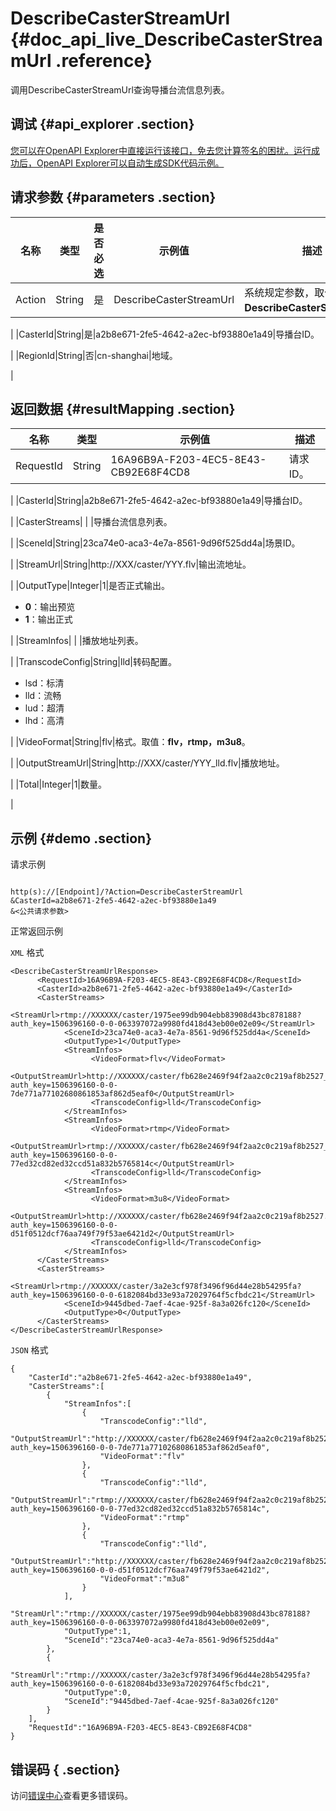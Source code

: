 # DescribeCasterStreamUrl {#doc_api_live_DescribeCasterStreamUrl .reference}

调用DescribeCasterStreamUrl查询导播台流信息列表。

## 调试 {#api_explorer .section}

[您可以在OpenAPI Explorer中直接运行该接口，免去您计算签名的困扰。运行成功后，OpenAPI Explorer可以自动生成SDK代码示例。](https://api.aliyun.com/#product=live&api=DescribeCasterStreamUrl&type=RPC&version=2016-11-01)

## 请求参数 {#parameters .section}

|名称|类型|是否必选|示例值|描述|
|--|--|----|---|--|
|Action|String|是|DescribeCasterStreamUrl|系统规定参数，取值：**DescribeCasterStreamUrl**。

 |
|CasterId|String|是|a2b8e671-2fe5-4642-a2ec-bf93880e1a49|导播台ID。

 |
|RegionId|String|否|cn-shanghai|地域。

 |

## 返回数据 {#resultMapping .section}

|名称|类型|示例值|描述|
|--|--|---|--|
|RequestId|String|16A96B9A-F203-4EC5-8E43-CB92E68F4CD8|请求ID。

 |
|CasterId|String|a2b8e671-2fe5-4642-a2ec-bf93880e1a49|导播台ID。

 |
|CasterStreams| | |导播台流信息列表。

 |
|SceneId|String|23ca74e0-aca3-4e7a-8561-9d96f525dd4a|场景ID。

 |
|StreamUrl|String|http://XXX/caster/YYY.flv|输出流地址。

 |
|OutputType|Integer|1|是否正式输出。

 -   **0**：输出预览
-   **1**：输出正式

 |
|StreamInfos| | |播放地址列表。

 |
|TranscodeConfig|String|lld|转码配置。

 -   lsd：标清
-   lld：流畅
-   lud：超清
-   lhd：高清

 |
|VideoFormat|String|flv|格式。取值：**flv，rtmp，m3u8**。

 |
|OutputStreamUrl|String|http://XXX/caster/YYY\_lld.flv|播放地址。

 |
|Total|Integer|1|数量。

 |

## 示例 {#demo .section}

请求示例

``` {#request_demo}

http(s)://[Endpoint]/?Action=DescribeCasterStreamUrl
&CasterId=a2b8e671-2fe5-4642-a2ec-bf93880e1a49
&<公共请求参数>

```

正常返回示例

`XML` 格式

``` {#xml_return_success_demo}
<DescribeCasterStreamUrlResponse>
	  <RequestId>16A96B9A-F203-4EC5-8E43-CB92E68F4CD8</RequestId>
	  <CasterId>a2b8e671-2fe5-4642-a2ec-bf93880e1a49</CasterId>
	  <CasterStreams>
		    <StreamUrl>rtmp://XXXXXX/caster/1975ee99db904ebb83908d43bc878188?auth_key=1506396160-0-0-063397072a9980fd418d43eb00e02e09</StreamUrl>
		    <SceneId>23ca74e0-aca3-4e7a-8561-9d96f525dd4a</SceneId>
		    <OutputType>1</OutputType>
		    <StreamInfos>
			      <VideoFormat>flv</VideoFormat>
			      <OutputStreamUrl>http://XXXXXX/caster/fb628e2469f94f2aa2c0c219af8b2527_lld.flv?auth_key=1506396160-0-0-7de771a77102680861853af862d5eaf0</OutputStreamUrl>
			      <TranscodeConfig>lld</TranscodeConfig>
		    </StreamInfos>
		    <StreamInfos>
			      <VideoFormat>rtmp</VideoFormat>
			      <OutputStreamUrl>rtmp://XXXXXX/caster/fb628e2469f94f2aa2c0c219af8b2527_lld?auth_key=1506396160-0-0-77ed32cd82ed32ccd51a832b5765814c</OutputStreamUrl>
			      <TranscodeConfig>lld</TranscodeConfig>
		    </StreamInfos>
		    <StreamInfos>
			      <VideoFormat>m3u8</VideoFormat>
			      <OutputStreamUrl>http://XXXXXX/caster/fb628e2469f94f2aa2c0c219af8b2527.m3u8?auth_key=1506396160-0-0-d51f0512dcf76aa749f79f53ae6421d2</OutputStreamUrl>
			      <TranscodeConfig>lld</TranscodeConfig>
		    </StreamInfos>
	  </CasterStreams>
	  <CasterStreams>
		    <StreamUrl>rtmp://XXXXXX/caster/3a2e3cf978f3496f96d44e28b54295fa?auth_key=1506396160-0-0-6182084bd33e93a72029764f5cfbdc21</StreamUrl>
		    <SceneId>9445dbed-7aef-4cae-925f-8a3a026fc120</SceneId>
		    <OutputType>0</OutputType>
	  </CasterStreams>
</DescribeCasterStreamUrlResponse>
```

`JSON` 格式

``` {#json_return_success_demo}
{
	"CasterId":"a2b8e671-2fe5-4642-a2ec-bf93880e1a49",
	"CasterStreams":[
		{
			"StreamInfos":[
				{
					"TranscodeConfig":"lld",
					"OutputStreamUrl":"http://XXXXXX/caster/fb628e2469f94f2aa2c0c219af8b2527_lld.flv?auth_key=1506396160-0-0-7de771a77102680861853af862d5eaf0",
					"VideoFormat":"flv"
				},
				{
					"TranscodeConfig":"lld",
					"OutputStreamUrl":"rtmp://XXXXXX/caster/fb628e2469f94f2aa2c0c219af8b2527_lld?auth_key=1506396160-0-0-77ed32cd82ed32ccd51a832b5765814c",
					"VideoFormat":"rtmp"
				},
				{
					"TranscodeConfig":"lld",
					"OutputStreamUrl":"http://XXXXXX/caster/fb628e2469f94f2aa2c0c219af8b2527.m3u8?auth_key=1506396160-0-0-d51f0512dcf76aa749f79f53ae6421d2",
					"VideoFormat":"m3u8"
				}
			],
			"StreamUrl":"rtmp://XXXXXX/caster/1975ee99db904ebb83908d43bc878188?auth_key=1506396160-0-0-063397072a9980fd418d43eb00e02e09",
			"OutputType":1,
			"SceneId":"23ca74e0-aca3-4e7a-8561-9d96f525dd4a"
		},
		{
			"StreamUrl":"rtmp://XXXXXX/caster/3a2e3cf978f3496f96d44e28b54295fa?auth_key=1506396160-0-0-6182084bd33e93a72029764f5cfbdc21",
			"OutputType":0,
			"SceneId":"9445dbed-7aef-4cae-925f-8a3a026fc120"
		}
	],
	"RequestId":"16A96B9A-F203-4EC5-8E43-CB92E68F4CD8"
}
```

## 错误码 { .section}

访问[错误中心](https://error-center.aliyun.com/status/product/live)查看更多错误码。

